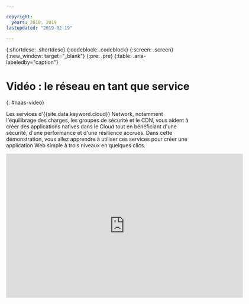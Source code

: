 ```yaml
---

copyright:
  years: 2018, 2019
lastupdated: "2019-02-19"

---
```


{:shortdesc: .shortdesc}
{:codeblock: .codeblock}
{:screen: .screen}
{:new_window: target="_blank"}
{:pre: .pre}
{:table: .aria-labeledby="caption"}

# Vidéo : le réseau en tant que service
{: #naas-video}

Les services d'{{site.data.keyword.cloud}} Network, notamment l'équilibrage des charges, les groupes de sécurité et le CDN, vous aident à créer des applications natives dans le Cloud tout en bénéficiant d'une sécurité, d'une performance et d'une résilience accrues. Dans cette démonstration, vous allez apprendre à utiliser ces services pour créer une application Web simple à trois niveaux en quelques clics.

<p>
  <div class="embed-responsive embed-responsive-16by9">
    <iframe class="embed-responsive-item" id="youtubeplayer" type="text/html" title="Demo" width="640" height="390" src="https://www.youtube.com/embed/LRvNCXvtkX0?rel=0" frameborder="0" webkitallowfullscreen mozallowfullscreen allowfullscreen> </iframe>
  </div>
</p>
